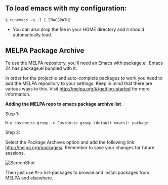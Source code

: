 ## To load emacs with my configuration:
```
$ runemacs -q -l [.EMACSPATH]
```

- You can also drop the file in your HOME directory and it should automatically load.

## MELPA Package Archive 

To use the MELPA repository, you'll need an Emacs with package.el. Emacs 24 has package.el bundled with it.

In order for the projectile and auto-complete packages to work you need to add the MELPA repository to your settings. Keep in mind that there are various ways to this. Visit http://melpa.org/#/getting-started for more information.

**Adding the MELPA repo to emacs package archive list**

Step 1:

```
M-x customize-group -> Customize group (default emacs): package
```
Step 2:

Select the Package Archives option and add the following link: http://melpa.org/packages/. Remember to save your changes for future sessions. 

![ScreenShot](https://raw.github.com/gmontalvo5416/emacs-config/master/img1.png)


Then just use <kbd>M-x</kbd> list-packages to browse and install packages from MELPA and elsewhere.
